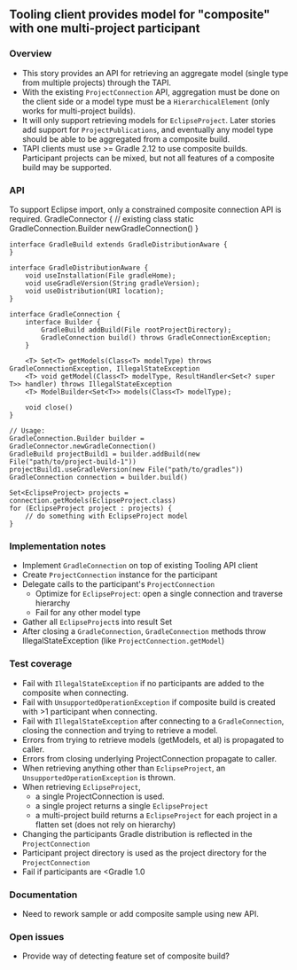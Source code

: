## Tooling client provides model for "composite" with one multi-project participant

### Overview

- This story provides an API for retrieving an aggregate model (single type from multiple projects) through the TAPI.
- With the existing `ProjectConnection` API, aggregation must be done on the client side or a model type must be a `HierarchicalElement` (only works for multi-project builds).
- It will only support retrieving models for `EclipseProject`.  Later stories add support for `ProjectPublications`, and eventually any model type should be able to be aggregated from a composite build.
- TAPI clients must use >= Gradle 2.12 to use composite builds. Participant projects can be mixed, but not all features of a composite build may be supported.

### API

To support Eclipse import, only a constrained composite connection API is required.
    GradleConnector { // existing class
        static GradleConnection.Builder newGradleConnection()
    }

    interface GradleBuild extends GradleDistributionAware {
    }

    interface GradleDistributionAware {
        void useInstallation(File gradleHome);
        void useGradleVersion(String gradleVersion);
        void useDistribution(URI location);
    }

    interface GradleConnection {    
        interface Builder { 
            GradleBuild addBuild(File rootProjectDirectory);
            GradleConnection build() throws GradleConnectionException;
        }

        <T> Set<T> getModels(Class<T> modelType) throws GradleConnectionException, IllegalStateException
        <T> void getModel(Class<T> modelType, ResultHandler<Set<? super T>> handler) throws IllegalStateException
        <T> ModelBuilder<Set<T>> models(Class<T> modelType);

        void close()
    }

    // Usage:
    GradleConnection.Builder builder = GradleConnector.newGradleConnection()
    GradleBuild projectBuild1 = builder.addBuild(new File("path/to/project-build-1"))
    projectBuild1.useGradleVersion(new File("path/to/gradles"))
    GradleConnection connection = builder.build()

    Set<EclipseProject> projects = connection.getModels(EclipseProject.class)
    for (EclipseProject project : projects) {
        // do something with EclipseProject model
    }

### Implementation notes

- Implement `GradleConnection` on top of existing Tooling API client
- Create `ProjectConnection` instance for the participant
- Delegate calls to the participant's `ProjectConnection`
    - Optimize for `EclipseProject`: open a single connection and traverse hierarchy
    - Fail for any other model type
- Gather all `EclipseProject`s into result Set
- After closing a `GradleConnection`, `GradleConnection` methods throw IllegalStateException (like `ProjectConnection.getModel`)

### Test coverage

- Fail with `IllegalStateException` if no participants are added to the composite when connecting.
- Fail with `UnsupportedOperationException` if composite build is created with >1 participant when connecting.
- Fail with `IllegalStateException` after connecting to a `GradleConnection`, closing the connection and trying to retrieve a model.
- Errors from trying to retrieve models (getModels, et al) is propagated to caller.
- Errors from closing underlying ProjectConnection propagate to caller.
- When retrieving anything other than `EclipseProject`, an `UnsupportedOperationException` is thrown.
- When retrieving `EclipseProject`, 
    - a single ProjectConnection is used.
    - a single project returns a single `EclipseProject`
    - a multi-project build returns a `EclipseProject` for each project in a flatten set (does not rely on hierarchy)
- Changing the participants Gradle distribution is reflected in the `ProjectConnection`
- Participant project directory is used as the project directory for the `ProjectConnection`
- Fail if participants are <Gradle 1.0

### Documentation

- Need to rework sample or add composite sample using new API.

### Open issues

- Provide way of detecting feature set of composite build?
